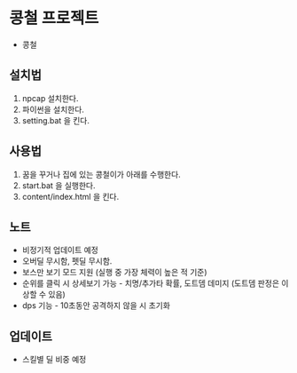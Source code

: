 # 콩철 프로젝트

- 콩철

## 설치법

1. npcap 설치한다.
2. 파이썬을 설치한다.
3. setting.bat 을 킨다.

## 사용법

1. 꿈을 꾸거나 집에 있는 콩철이가 아래를 수행한다.
2. start.bat 을 실행한다.
3. content/index.html 을 킨다.

## 노트

+ 비정기적 업데이트 예정
+ 오버딜 무시함, 펫딜 무시함.
+ 보스만 보기 모드 지원 (실행 중 가장 체력이 높은 적 기준)
+ 순위를 클릭 시 상세보기 가능 - 치명/추가타 확률, 도트뎀 데미지 (도트뎀 판정은 이상할 수 있음)
+ dps 기능 - 10초동안 공격하지 않을 시 초기화

## 업데이트

+ 스킬별 딜 비중 예정
